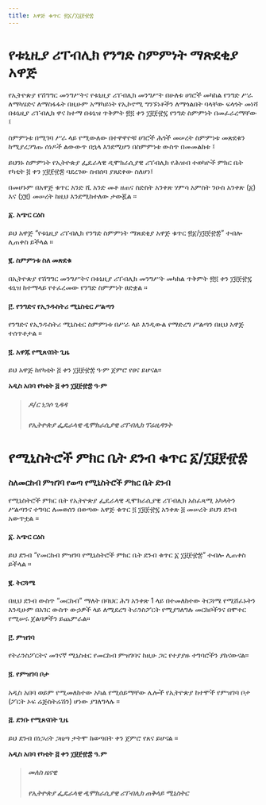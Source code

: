 ```yaml
---
title: አዋጅ ቁጥር ፳፩/፲፱፻፹፰
---
```


# የቱኒዚያ ሪፐብሊክ የንግድ ስምምነት ማጽደቂያ አዋጅ

የኢትዮጵያ የሽግግር መንግሥትና የቱኒዚያ ሪፐብሊክ መንግሥት በሁለቱ ሀገሮች መካከል የንግድ ሥራ ለማካሄድና ለማስፋፋት በዚሁም አማካይነት የኢኮኖሚ ግንኙነቶችን ለማጎልበት ባላቸው ፍላጎት መነሻ በቱኒዚያ ሪፐብሊክ ዋና ከተማ በቱኒዝ ጥቅምት ፳፬ ቀን ፲፱፻፹፯ የንግድ ስምምነት በመፈራረማቸው ፤

ስምምነቱ በሚገባ ሥራ ላይ የሚውለው በተዋዋዮቹ ሀገሮች ሕጎች መሠረት ስምምነቱ መጽደቁን ከሚያረጋግጡ ሰነዶች ልውውጥ በኋላ እንደሚሆን በስምምነቱ ውስጥ በመመልከቱ ፤

ይህንኑ ስምምነት የኢትዮጵያ ፌዴራላዊ ዲሞክራሲያዊ ሪፐብሊክ የሕዝብ ተወካዮች ምክር ቤት የካቲት ፭ ቀን ፲፱፻፹፰ ባደረገው ስብሰባ ያጸደቀው ስለሆነ፤

በመሆኑም በአዋጅ ቁጥር አንድ ሺ አንድ መቶ ዘጠና ስድስት አንቀጽ ሃምሳ አምስት ንዑስ አንቀጽ (፩) እና (፲፪) መሠረት ከዚህ እንደሚከተለው ታውጇል ።

#### ፩. አጭር ርዕስ

ይህ አዋጅ “የቱኒዚያ ሪፐብሊክ የንግድ ስምምነት ማጽደቂያ አዋጅ ቁጥር ፳፩/፲፱፻፹፰” ተብሎ ሊጠቀስ ይችላል ።

#### ፪. ስምምነቱ ስለ መጽደቁ

በኢትዮጵያ የሽግግር መንግሥትና በቱኒዚያ ሪፐብሊክ መንግሥት መካከል ጥቅምት ፳፬ ቀን ፲፱፻፹፯ ቱኒዝ ከተማላይ የተፈረመው የንግድ ስምምነት ፀድቋል ።

#### ፫. የንግድና የኢንዱስትሪ ሚኒስቴር ሥልጣን

የንግድና የኢንዱስትሪ ሚኒስቴር ስምምነቱ በሥራ ላይ እንዲውል የማድረግ ሥልጣን በዚህ አዋጅ ተሰጥቶታል ።

#### ፬. አዋጁ የሚጸናበት ጊዜ

ይህ አዋጅ ከየካቲት ፭ ቀን ፲፱፻፹፰ ዓ·ም ጀምሮ የፀና ይሆናል።

**አዲስ አበባ የካቲት ፭ ቀን ፲፱፻፹፰ ዓ·ም**

> ##### ዶ/ር ነጋሶ ጊዳዳ
>
> ##### የኢትዮጵያ ፌዴራላዊ ዲሞክራሲያዊ ሪፐብሊክ ፕሬዚዳንት

# የሚኒስትሮች ምክር ቤት ደንብ ቁጥር ፩/፲፱፻፹፰

### ስለመርከብ ምዝገባ የወጣ የሚኒስትሮች ምክር ቤት ደንብ

የሚኒስትሮች ምክር ቤት የኢትዮጵያ ፌዴራላዊ ዲሞክራሲያዊ ሪፐብሊክ አስፈጻሚ አካላትን ሥልጣንና ተግባር ለመወሰን በወጣው አዋጅ ቁጥር ፬ ፲፱፻፹፯ አንቀጽ ፭ መሠረት ይህን ደንብ አውጥቷል ።

#### ፩. አጭር ርዕስ

ይህ ደንብ “የመርከብ ምዝገባ የሚኒስትሮች ምክር ቤት ደንብ ቁጥር ፩ ፲፱፻፹፰” ተብሎ ሊጠቀስ ይችላል ።

#### ፪. ትርጓሜ

በዚህ ደንብ ውስጥ “መርከብ” ማለት በባህር ሕግ አንቀጽ 1 ላይ በተመለከተው ትርጓሜ የሚሸፈኑትን እንዲሁም በአገር ውስጥ ውኃዎች ላይ ለሚደረግ ትራንስፖርት የሚያገለግሉ መርከቦችንና በሞተር የሚሠሩ ጀልባዎችን ይጨምራል።

#### ፫. ምዝገባ

የትራንስፖርትና መገናኛ ሚኒስቴር የመርከብ ምዝገባና ከዚሁ ጋር የተያያዙ ተግባሮችን ያከናውናል።

#### ፬. የምዝገባ ቦታ

አዲስ አበባ ወይም የሚመለከተው አካል የሚሰይማቸው ሌሎች የኢትዮጵያ ከተሞች የምዝገባ ቦታ (ፖርት ኦፍ ሬጅስትሬሽን) ሆነው ያገለግላሉ ።

#### ፭. ደንቡ የሚጸናበት ጊዜ

ይህ ደንብ በነጋሪት ጋዜጣ ታትሞ ከወጣበት ቀን ጀምሮ የጸና ይሆናል ።

**አዲስ አበባ የካቲት ፭ ቀን ፲፱፻፹፰ ዓ.ም**

> ##### መለስ ዜናዊ
>
> ##### የኢትዮጵያ ፌዴራላዊ ዲሞክራሲያዊ ሪፐብሊክ ጠቅላይ ሚኒስትር